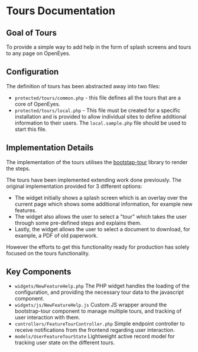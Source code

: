 Tours Documentation
===================

Goal of Tours
-------------
To provide a simple way to add help in the form of splash
screens and tours to any page on OpenEyes.

Configuration
-------------

The definition of tours has been abstracted away into two files:

* `protected/tours/common.php` - this file defines all the tours that are a core of OpenEyes.
* `protected/tours/local.php` - This file must be created for a specific installation and is provided to allow individual sites to define additional information to their users. The `local.sample.php` file should be used to start this file.

Implementation Details
----------------------

The implementation of the tours utilises the [bootstap-tour](http://bootstraptour.com/api/) library to render the steps.

The tours have been implemented extending work done previously. The original implementation provided for 3 different options:
 * The widget initially shows a splash screen which is an overlay over the
   current page which shows some additional information, for example new features.
 * The widget also allows the user to select a "tour" which takes the
   user through some pre-defined steps and explains them.
 * Lastly, the widget allows the user to select a document to download,
   for example, a PDF of old paperwork.
   
However the efforts to get this functionality ready for production has solely focused on the tours functionality.

Key Components
--------------

* `widgets/NewFeatureHelp.php` The PHP widget handles the loading of the configuration, and providing the necessary tour data to the javascript component.
* `widgets/js/NewFeatureHelp.js` Custom JS wrapper around the bootstrap-tour component to manage multiple tours, and tracking of user interaction with them.
* `controllers/FeatureTourController.php` Simple endpoint controller to receive notifications from the frontend regarding user interaction.
* `models/UserFeatureTourState` Lightweight active record model for tracking user state on the different tours.

